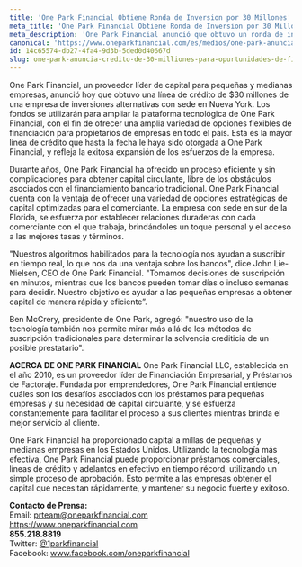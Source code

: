 ```yaml
---
title: 'One Park Financial Obtiene Ronda de Inversion por 30 Millones'
meta_title: 'One Park Financial Obtiene Ronda de Inversion por 30 Millones'
meta_description: 'One Park Financial anunció que obtuvo un ronda de inversiones de aproximadamente $30 millones de dolares de un fondo de inversion privado con sede en Nueva York.'
canonical: 'https://www.oneparkfinancial.com/es/medios/one-park-anuncia-credito-de-30-milliones-para-opurtunidades-de-financiacion'
id: 14c65574-db27-4fa4-9d3b-5ded0d40667d
slug: one-park-anuncia-credito-de-30-milliones-para-opurtunidades-de-financiacion
---
```

One Park Financial, un proveedor líder de capital para pequeñas y medianas empresas, anunció hoy que obtuvo una línea de crédito de $30 millones de una empresa de inversiones alternativas con sede en Nueva York. Los fondos se utilizarán para ampliar la plataforma tecnológica de One Park Financial, con el fin de ofrecer una amplia variedad de opciones flexibles de financiación para propietarios de empresas en todo el país. Esta es la mayor línea de crédito que hasta la fecha le haya sido otorgada a One Park Financial, y refleja la exitosa expansión de los esfuerzos de la empresa.

Durante años, One Park Financial ha ofrecido un proceso eficiente y sin complicaciones para obtener capital circulante, libre de los obstáculos asociados con el financiamiento bancario tradicional. One Park Financial cuenta con la ventaja de ofrecer una variedad de opciones estratégicas de capital optimizadas para el comerciante. La empresa con sede en sur de la Florida, se esfuerza por establecer relaciones duraderas con cada comerciante con el que trabaja, brindándoles un toque personal y el acceso a las mejores tasas y términos.

"Nuestros algoritmos habilitados para la tecnología nos ayudan a suscribir en tiempo real, lo que nos da una ventaja sobre los bancos", dice John Lie-Nielsen, CEO de One Park Financial. "Tomamos decisiones de suscripción en minutos, mientras que los bancos pueden tomar días o incluso semanas para decidir. Nuestro objetivo es ayudar a las pequeñas empresas a obtener capital de manera rápida y eficiente”.

Ben McCrery, presidente de One Park, agregó: "nuestro uso de la tecnología también nos permite mirar más allá de los métodos de suscripción tradicionales para determinar la solvencia crediticia de un posible prestatario".

**ACERCA DE ONE PARK FINANCIAL**
One Park Financial LLC, establecida en el año 2010, es un proveedor líder de Financiación Empresarial, y Préstamos de Factoraje. Fundada por emprendedores, One Park Financial entiende cuáles son los desafíos asociados con los préstamos para pequeñas empresas y su necesidad de capital circulante, y se esfuerza constantemente para facilitar el proceso a sus clientes mientras brinda el mejor servicio al cliente. 

One Park Financial ha proporcionado capital a millas de pequeñas y medianas empresas en los Estados Unidos. Utilizando la tecnología más efectiva, One Park Financial puede proporcionar préstamos comerciales, líneas de crédito y adelantos en efectivo en tiempo récord, utilizando un simple proceso de aprobación. Esto permite a las empresas obtener el capital que necesitan rápidamente, y mantener su negocio fuerte y exitoso.

**Contacto de Prensa:** 
<br/>
Email: prteam@oneparkfinancial.com 
<br/>
<a href="https://www.oneparkfinancial.com/">https://www.oneparkfinancial.com</a>
<br/>
**855.218.8819**
<br/>
Twitter: <a href="https://twitter.com/1parkfinancial">@1parkfinancial</a> 
<br/>
Facebook: <a href="https://www.facebook.com/oneparkfinancial">www.facebook.com/oneparkfinancial</a>